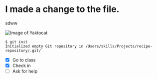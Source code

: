 # I made a change to the file.

sdww

![Image of Yaktocat](https://octodex.github.com/images/yaktocat.png)

```
$ git init
Initialized empty Git repository in /Users/skills/Projects/recipe-repository/.git/
```
- [x] Go to class
- [x] Check in
- [ ] Ask for help
